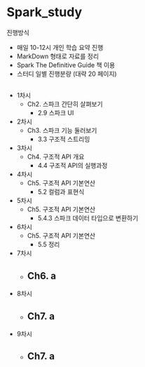 # Spark_study

진행방식
- 매일 10-12시 개인 학습 요약 진행
- MarkDown 형태로 자료를 정리
- Spark The Definitive Guide 책 이용
- 스터디 일별 진행분량 (대략 20 페이지)

## 

- 1차시
  - Ch2. 스파크 간단히 살펴보기
    - 2.9 스파크 UI
- 2차시
  - Ch3. 스파크 기능 둘러보기
    - 3.3 구조적 스트리밍
- 3차시
  - Ch4. 구조적 API 개요
    - 4.4 구조적 API의 실행과정
- 4차시
  - Ch5. 구조적 API 기본연산
    - 5.2 컬럼과 표현식
- 5차시
  - Ch5. 구조적 API 기본연산
    - 5.4.3 스파크 데이터 타입으로 변환하기
- 6차시
  - Ch5. 구조적 API 기본연산
    - 5.5 정리
- 7차시
  - Ch6. a
    - 
- 8차시
  - Ch7. a
    -
- 9차시
  - Ch7. a
    - 
